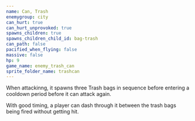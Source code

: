 ```yaml
---
name: Can, Trash
enemygroup: city
can_hurt: true
can_hurt_unprovoked: true
spawns_children: true
spawns_children_child_id: bag-trash
can_path: false
pacified_when_flying: false
massive: false
hp: 9
game_name: enemy_trash_can
sprite_folder_name: trashcan
---
```


When attackinng, it spawns three Trash bags in sequence before entering a cooldown period before it can attack again.

With good timing, a player can dash through it between the trash bags being fired without getting hit.